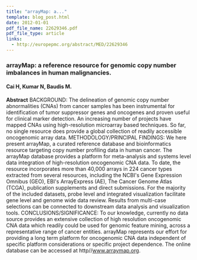 ```yaml
---
title: "arrayMap: a..."
template: blog_post.html 
date: 2012-01-01
pdf_file_name: 22629346.pdf
pdf_file_type: article
links:
  - http://europepmc.org/abstract/MED/22629346
---
```


### arrayMap: a reference resource for genomic copy number imbalances in human malignancies.
#### Cai H, Kumar N, Baudis M.

**Abstract** BACKGROUND: The delineation of genomic copy number abnormalities (CNAs) from cancer samples has been instrumental for identification of tumor suppressor genes and oncogenes and proven useful for clinical marker detection. An increasing number of projects have mapped CNAs using high-resolution microarray based techniques. So far, no single resource does provide a global collection of readily accessible oncogenomic array data. METHODOLOGY/PRINCIPAL FINDINGS: We here present arrayMap, a curated reference database and bioinformatics resource targeting copy number profiling data in human cancer. The arrayMap database provides a platform for meta-analysis and systems level data integration of high-resolution oncogenomic CNA data. To date, the resource incorporates more than 40,000 arrays in 224 cancer types extracted from several resources, including the NCBI's Gene Expression Omnibus (GEO), EBI's ArrayExpress (AE), The Cancer Genome Atlas (TCGA), publication supplements and direct submissions. For the majority of the included datasets, probe level and integrated visualization facilitate gene level and genome wide data review. Results from multi-case selections can be connected to downstream data analysis and visualization tools. CONCLUSIONS/SIGNIFICANCE: To our knowledge, currently no data source provides an extensive collection of high resolution oncogenomic CNA data which readily could be used for genomic feature mining, across a representative range of cancer entities. arrayMap represents our effort for providing a long term platform for oncogenomic CNA data independent of specific platform considerations or specific project dependence. The online database can be accessed at http//www.arraymap.org.

